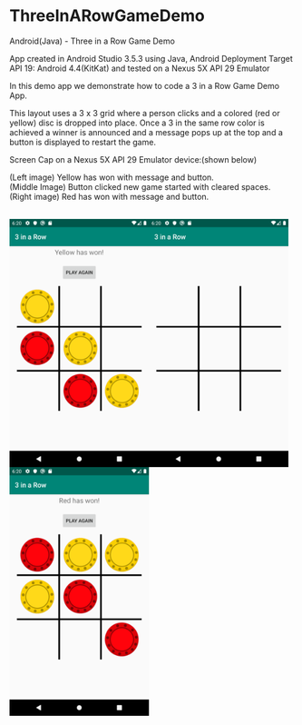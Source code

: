 # ThreeInARowGameDemo
Android(Java) - Three in a Row Game Demo

App created in Android Studio 3.5.3 using Java, Android Deployment Target API 19: Android 4.4(KitKat) and tested on a Nexus 5X API 29 Emulator

In this demo app we demonstrate how to code a 3 in a Row Game Demo App.

This layout uses a 3 x 3 grid where a person clicks and a colored (red or yellow) disc is dropped into place.
Once a 3 in the same row color is achieved a winner is announced and a message pops up at the top and a button is
displayed to restart the game.

Screen Cap on a Nexus 5X API 29 Emulator device:(shown below)</br>

(Left image) Yellow has won with message and button.<br>
(Middle Image) Button clicked new game started with cleared spaces.<br>
(Right image) Red has won with message and button.<br><br>

<p>
  <img align="left" src="https://github.com/digitalMirko/ThreeInARowGameDemo/blob/master/SC01.png?raw=true" width="246"/> 
  <img align="left" src="https://github.com/digitalMirko/ThreeInARowGameDemo/blob/master/SC02.png?raw=true" width="246"/> 
  <img align="left" src="https://github.com/digitalMirko/ThreeInARowGameDemo/blob/master/SC03.png?raw=true" width="246"/> 
  
  
</p>
